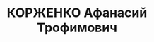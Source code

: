---
title: КОРЖЕНКО Афанасий Трофимович
description: '1903 р., с. Новопрага Миколаївської обл., українець, освіта середня
  спеціальна, член КП(б)У до 1937 р. Проживав у м. Кам’янці-Подільському, секретар
  окружкому КП(б)У.

  Заарештований 26.09.37. Звинувачення: член контрреволюційної організації. Військколегією
  Верховного Суду СРСР 23.11.37 засуджений до розстрілу. Вирок виконаний у м. Києві
  24.11.37.

  Реабілітований військколегією Верховного Суду СРСР 02.04.57.'
---